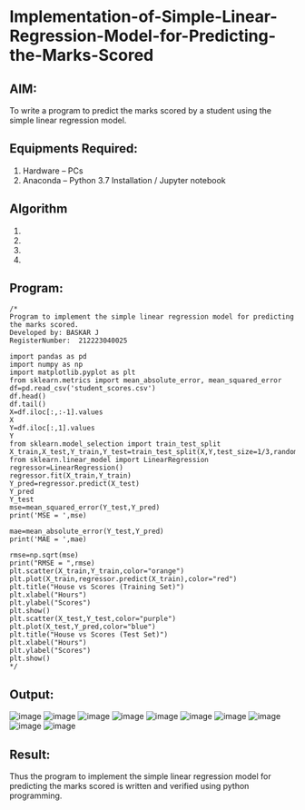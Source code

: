 # Implementation-of-Simple-Linear-Regression-Model-for-Predicting-the-Marks-Scored

## AIM:
To write a program to predict the marks scored by a student using the simple linear regression model.

## Equipments Required:
1. Hardware – PCs
2. Anaconda – Python 3.7 Installation / Jupyter notebook

## Algorithm
1. 
2. 
3. 
4. 

## Program:
```
/*
Program to implement the simple linear regression model for predicting the marks scored.
Developed by: BASKAR J
RegisterNumber:  212223040025

import pandas as pd 
import numpy as np
import matplotlib.pyplot as plt
from sklearn.metrics import mean_absolute_error, mean_squared_error
df=pd.read_csv('student_scores.csv')
df.head()
df.tail()
X=df.iloc[:,:-1].values
X
Y=df.iloc[:,1].values
Y
from sklearn.model_selection import train_test_split
X_train,X_test,Y_train,Y_test=train_test_split(X,Y,test_size=1/3,random_state=0)
from sklearn.linear_model import LinearRegression
regressor=LinearRegression()
regressor.fit(X_train,Y_train)
Y_pred=regressor.predict(X_test)
Y_pred
Y_test
mse=mean_squared_error(Y_test,Y_pred)
print('MSE = ',mse)

mae=mean_absolute_error(Y_test,Y_pred)
print('MAE = ',mae)

rmse=np.sqrt(mse)
print("RMSE = ",rmse)
plt.scatter(X_train,Y_train,color="orange")
plt.plot(X_train,regressor.predict(X_train),color="red")
plt.title("House vs Scores (Training Set)")
plt.xlabel("Hours")
plt.ylabel("Scores")
plt.show()
plt.scatter(X_test,Y_test,color="purple")
plt.plot(X_test,Y_pred,color="blue")
plt.title("House vs Scores (Test Set)")
plt.xlabel("Hours")
plt.ylabel("Scores")
plt.show()
*/

```

## Output:
![image](https://github.com/user-attachments/assets/28daa515-f2dc-4a15-a237-2b88753c4121)
![image](https://github.com/user-attachments/assets/6e29baad-3b86-4797-86c1-812bc21d16c0)
![image](https://github.com/user-attachments/assets/fa8ca76a-0179-44d5-9e9d-f49d5955a78d)
![image](https://github.com/user-attachments/assets/7268f410-88ec-4309-b26e-ee5d4f3f59bb)
![image](https://github.com/user-attachments/assets/6d5ff128-2287-4b9f-9ad2-3973a4b1e758)
![image](https://github.com/user-attachments/assets/7268f410-88ec-4309-b26e-ee5d4f3f59bb)
![image](https://github.com/user-attachments/assets/e11ac01b-cf14-42a5-86fb-24c77fe1c20e)
![image](https://github.com/user-attachments/assets/a5a808b2-8e6b-495e-b6d0-742dea1137f9)
![image](https://github.com/user-attachments/assets/94eeb9b3-62a7-490a-a611-0a5bf058839d)
![image](https://github.com/user-attachments/assets/80f3e41e-9ca9-47d0-84b4-ddf85717c3ff)

## Result:
Thus the program to implement the simple linear regression model for predicting the marks scored is written and verified using python programming.

